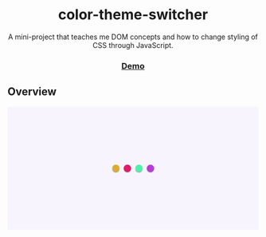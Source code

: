 <h1 align="center">
  color-theme-switcher
</h1>

<div align="center">
  A mini-project that teaches me DOM concepts and how to change styling of CSS through JavaScript.
</div>

<div align="center">
  <h3>
    <a href="https://color-theme-switcher.netlify.app/">
      Demo
    </a>
  </h3>
</div>

## Overview

![screenshot](overview.PNG)
